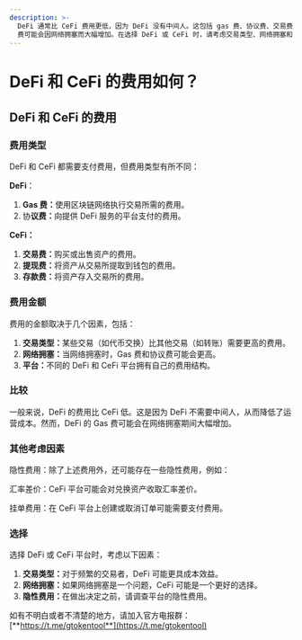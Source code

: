 ```yaml
---
description: >-
  DeFi 通常比 CeFi 费用更低，因为 DeFi 没有中间人。这包括 gas 费、协议费、交易费、提现费和存款费。但是，DeFi 的 gas
  费可能会因网络拥塞而大幅增加。在选择 DeFi 或 CeFi 时，请考虑交易类型、网络拥塞和隐性费用。
---
```


# DeFi 和 CeFi 的费用如何？

## DeFi 和 CeFi 的费用

### 费用类型

DeFi 和 CeFi 都需要支付费用，但费用类型有所不同：

**DeFi**：

1. **Gas 费：**&#x4F7F;用区块链网络执行交易所需的费用。
2. 协**议费：**&#x5411;提供 DeFi 服务的平台支付的费用。

**CeFi：**

1. **交易费：**&#x8D2D;买或出售资产的费用。
2. **提现费：**&#x5C06;资产从交易所提取到钱包的费用。
3. **存款费：**&#x5C06;资产存入交易所的费用。

### 费用金额

费用的金额取决于几个因素，包括：

1. **交易类型：**&#x67D0;些交易（如代币交换）比其他交易（如转账）需要更高的费用。
2. **网络拥塞：**&#x5F53;网络拥塞时，Gas 费和协议费可能会更高。
3. **平台：**&#x4E0D;同的 DeFi 和 CeFi 平台拥有自己的费用结构。

### 比较

一般来说，DeFi 的费用比 CeFi 低。这是因为 DeFi 不需要中间人，从而降低了运营成本。然而，DeFi 的 Gas 费可能会在网络拥塞期间大幅增加。

### 其他考虑因素

隐性费用：除了上述费用外，还可能存在一些隐性费用，例如：

汇率差价：CeFi 平台可能会对兑换资产收取汇率差价。

挂单费用：在 CeFi 平台上创建或取消订单可能需要支付费用。

### 选择

选择 DeFi 或 CeFi 平台时，考虑以下因素：

1. **交易类型：**&#x5BF9;于频繁的交易者，DeFi 可能更具成本效益。
2. **网络拥塞：**&#x5982;果网络拥塞是一个问题，CeFi 可能是一个更好的选择。
3. **隐性费用：**&#x5728;做出决定之前，请调查平台的隐性费用。

如有不明白或者不清楚的地方，请加入官方电报群：[**https://t.me/gtokentool**](https://t.me/gtokentool)
